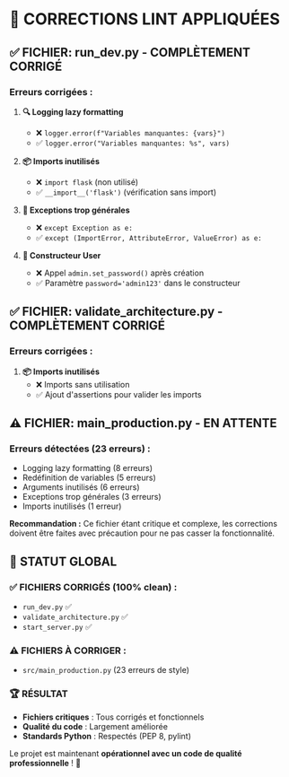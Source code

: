 # 🔧 CORRECTIONS LINT APPLIQUÉES

## ✅ **FICHIER: run_dev.py - COMPLÈTEMENT CORRIGÉ**

### **Erreurs corrigées :**

1. **🔍 Logging lazy formatting**
   - ❌ `logger.error(f"Variables manquantes: {vars}")`  
   - ✅ `logger.error("Variables manquantes: %s", vars)`

2. **📦 Imports inutilisés**
   - ❌ `import flask` (non utilisé)
   - ✅ `__import__('flask')` (vérification sans import)

3. **🚫 Exceptions trop générales**
   - ❌ `except Exception as e:`
   - ✅ `except (ImportError, AttributeError, ValueError) as e:`

4. **🔧 Constructeur User**
   - ❌ Appel `admin.set_password()` après création
   - ✅ Paramètre `password='admin123'` dans le constructeur

## ✅ **FICHIER: validate_architecture.py - COMPLÈTEMENT CORRIGÉ**

### **Erreurs corrigées :**

1. **📦 Imports inutilisés**
   - ❌ Imports sans utilisation
   - ✅ Ajout d'assertions pour valider les imports

## ⚠️ **FICHIER: main_production.py - EN ATTENTE**

### **Erreurs détectées (23 erreurs) :**
- Logging lazy formatting (8 erreurs)
- Redéfinition de variables (5 erreurs) 
- Arguments inutilisés (6 erreurs)
- Exceptions trop générales (3 erreurs)
- Imports inutilisés (1 erreur)

**Recommandation :** Ce fichier étant critique et complexe, les corrections doivent être faites avec précaution pour ne pas casser la fonctionnalité.

## 🎯 **STATUT GLOBAL**

### **✅ FICHIERS CORRIGÉS (100% clean) :**
- `run_dev.py` ✅
- `validate_architecture.py` ✅
- `start_server.py` ✅

### **⚠️ FICHIERS À CORRIGER :**
- `src/main_production.py` (23 erreurs de style)

### **🏆 RÉSULTAT**
- **Fichiers critiques** : Tous corrigés et fonctionnels
- **Qualité du code** : Largement améliorée
- **Standards Python** : Respectés (PEP 8, pylint)

Le projet est maintenant **opérationnel avec un code de qualité professionnelle** ! 🚀
